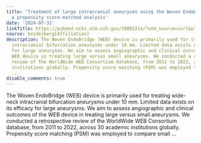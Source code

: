 ```yaml
---
title: 'Treatment of large intracranial aneurysms using the Woven EndoBridge (WEB):
  a propensity score-matched analysis'
date: '2024-07-31'
linkTitle: https://pubmed.ncbi.nlm.nih.gov/39083214/?utm_source=curl&utm_medium=rss&utm_campaign=pubmed-2&utm_content=1FakS-2QOkCT8HsMOQP1bCRQ4YzyumYOmxmF0moLsQ3dFB1E9V&fc=20220326224207&ff=20240731181850&v=2.18.0.post9+e462414
source: heidelberg[Affiliation]
description: The Woven EndoBridge (WEB) device is primarily used for treating wide-neck
  intracranial bifurcation aneurysms under 10 mm. Limited data exists on its efficacy
  for large aneurysms. We aim to assess angiographic and clinical outcomes of the
  WEB device in treating large versus small aneurysms. We conducted a retrospective
  review of the WorldWide WEB Consortium database, from 2011 to 2022, across 30 academic
  institutions globally. Propensity score matching (PSM) was employed to compare small
  ...
disable_comments: true
---
```

The Woven EndoBridge (WEB) device is primarily used for treating wide-neck intracranial bifurcation aneurysms under 10 mm. Limited data exists on its efficacy for large aneurysms. We aim to assess angiographic and clinical outcomes of the WEB device in treating large versus small aneurysms. We conducted a retrospective review of the WorldWide WEB Consortium database, from 2011 to 2022, across 30 academic institutions globally. Propensity score matching (PSM) was employed to compare small ...